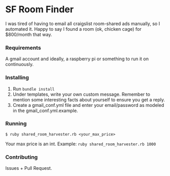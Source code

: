 SF Room Finder
=====================

I was tired of having to email all craigslist room-shared ads manually, so I automated it. Happy to say I found a room (ok, chicken cage) for $800/month that way.

### Requirements

A gmail account and ideally, a raspberry pi or something to run it on continuously.

### Installing

1. Run `bundle install`
2. Under templates, write your own custom message. Remember to mention some interesting facts about yourself to ensure you get a reply.
3. Create a gmail_conf.yml file and enter your email/password as modeled in the gmail_conf.yml.example.

### Running

`$ ruby shared_room_harvester.rb <your_max_price>`

Your max price is an int. Example: `ruby shared_room_harvester.rb 1000`


### Contributing

Issues + Pull Request. 
